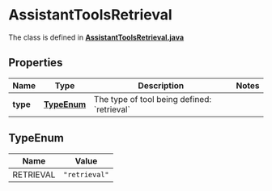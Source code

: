

# AssistantToolsRetrieval

The class is defined in **[AssistantToolsRetrieval.java](../../src/main/java/org/openapitools/model/AssistantToolsRetrieval.java)**

## Properties

Name | Type | Description | Notes
------------ | ------------- | ------------- | -------------
**type** | [**TypeEnum**](#TypeEnum) | The type of tool being defined: &#x60;retrieval&#x60; | 

## TypeEnum

Name | Value
---- | -----
RETRIEVAL | `"retrieval"`


